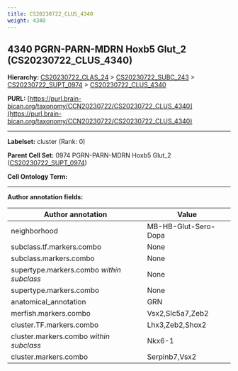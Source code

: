 ```yaml
---
title: CS20230722_CLUS_4340
weight: 4340
---
```

## 4340 PGRN-PARN-MDRN Hoxb5 Glut_2 (CS20230722_CLUS_4340)
<b>Hierarchy: </b>
[CS20230722_CLAS_24](../CS20230722_CLAS_24) >
[CS20230722_SUBC_243](../CS20230722_SUBC_243) >
[CS20230722_SUPT_0974](../CS20230722_SUPT_0974) >
[CS20230722_CLUS_4340](../CS20230722_CLUS_4340)

**PURL:** [https://purl.brain-bican.org/taxonomy/CCN20230722/CS20230722_CLUS_4340](https://purl.brain-bican.org/taxonomy/CCN20230722/CS20230722_CLUS_4340)

---


**Labelset:** cluster (Rank: 0)

**Parent Cell Set:** 0974 PGRN-PARN-MDRN Hoxb5 Glut_2 ([CS20230722_SUPT_0974](../CS20230722_SUPT_0974))



**Cell Ontology Term:** 

[MARKER GENES.]: #


---

[TRANSFERRED ANNOTATIONS.]: #


[AUTHOR ANNOTATION FIELDS.]: #


**Author annotation fields:**

| Author annotation | Value |
|-------------------|-------|
|neighborhood|MB-HB-Glut-Sero-Dopa|
|subclass.tf.markers.combo|None|
|subclass.markers.combo|None|
|supertype.markers.combo _within subclass_|None|
|supertype.markers.combo|None|
|anatomical_annotation|GRN|
|merfish.markers.combo|Vsx2,Slc5a7,Zeb2|
|cluster.TF.markers.combo|Lhx3,Zeb2,Shox2|
|cluster.markers.combo _within subclass_|Nkx6-1|
|cluster.markers.combo|Serpinb7,Vsx2|
